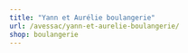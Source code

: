 ```yaml
---
title: "Yann et Aurélie boulangerie"
url: /avessac/yann-et-aurelie-boulangerie/
shop: boulangerie
---
```

